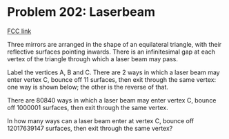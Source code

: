 # Problem 202: Laserbeam

[FCC link](https://www.freecodecamp.org/learn/coding-interview-prep/project-euler/problem-202-laserbeam)

Three mirrors are arranged in the shape of an equilateral triangle, with their
reflective surfaces pointing inwards. There is an infinitesimal gap at each
vertex of the triangle through which a laser beam may pass.

Label the vertices A, B and C. There are 2 ways in which a laser beam may enter
vertex C, bounce off 11 surfaces, then exit through the same vertex: one way is
shown below; the other is the reverse of that.

There are 80840 ways in which a laser beam may enter vertex C, bounce off
1000001 surfaces, then exit through the same vertex.

In how many ways can a laser beam enter at vertex C, bounce off 12017639147
surfaces, then exit through the same vertex?
